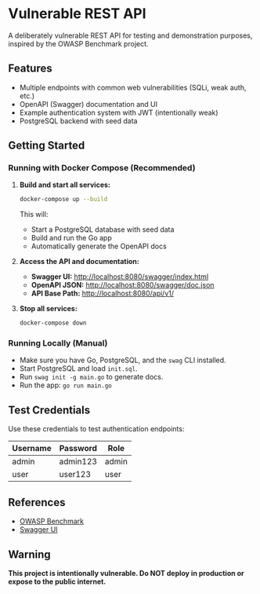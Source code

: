 # Vulnerable REST API

A deliberately vulnerable REST API for testing and demonstration purposes, inspired by the OWASP Benchmark project.

## Features
- Multiple endpoints with common web vulnerabilities (SQLi, weak auth, etc.)
- OpenAPI (Swagger) documentation and UI
- Example authentication system with JWT (intentionally weak)
- PostgreSQL backend with seed data

## Getting Started

### Running with Docker Compose (Recommended)

1. **Build and start all services:**
   ```sh
   docker-compose up --build
   ```
   This will:
   - Start a PostgreSQL database with seed data
   - Build and run the Go app
   - Automatically generate the OpenAPI docs

2. **Access the API and documentation:**
   - **Swagger UI:** [http://localhost:8080/swagger/index.html](http://localhost:8080/swagger/index.html)
   - **OpenAPI JSON:** [http://localhost:8080/swagger/doc.json](http://localhost:8080/swagger/doc.json)
   - **API Base Path:** [http://localhost:8080/api/v1/](http://localhost:8080/api/v1/)

3. **Stop all services:**
   ```sh
   docker-compose down
   ```

### Running Locally (Manual)
- Make sure you have Go, PostgreSQL, and the `swag` CLI installed.
- Start PostgreSQL and load `init.sql`.
- Run `swag init -g main.go` to generate docs.
- Run the app: `go run main.go`

## Test Credentials
Use these credentials to test authentication endpoints:

| Username | Password   | Role      |
|----------|------------|-----------|
| admin    | admin123   | admin     |
| user     | user123    | user      |

## References
- [OWASP Benchmark](https://owasp.org/www-project-benchmark/)
- [Swagger UI](https://swagger.io/tools/swagger-ui/)

## Warning
**This project is intentionally vulnerable. Do NOT deploy in production or expose to the public internet.** 
